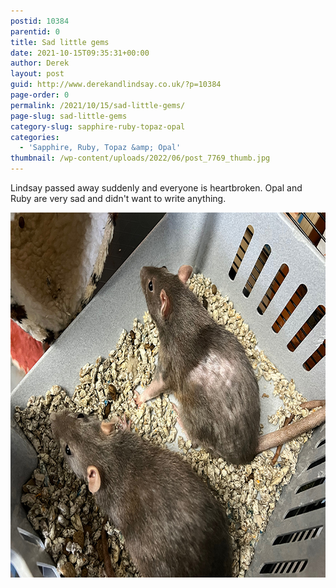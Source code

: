 ```yaml
---
postid: 10384
parentid: 0
title: Sad little gems
date: 2021-10-15T09:35:31+00:00
author: Derek
layout: post
guid: http://www.derekandlindsay.co.uk/?p=10384
page-order: 0
permalink: /2021/10/15/sad-little-gems/
page-slug: sad-little-gems
category-slug: sapphire-ruby-topaz-opal
categories:
  - 'Sapphire, Ruby, Topaz &amp; Opal'
thumbnail: /wp-content/uploads/2022/06/post_7769_thumb.jpg
---
```

Lindsay passed away suddenly and everyone is heartbroken. Opal and Ruby are very sad and didn't want to write anything.

<img src="/wp-content/uploads/2022/06/post_7769.jpg" alt="Opal & Ruby" title="Opal & Ruby" width="780" height="584" class="aligncenter size-full wp-image-10396" />
